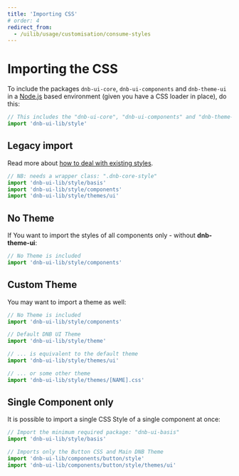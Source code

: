 ```yaml
---
title: 'Importing CSS'
# order: 4
redirect_from:
  - /uilib/usage/customisation/consume-styles
---
```


# Importing the CSS

To include the packages `dnb-ui-core`, `dnb-ui-components` and `dnb-theme-ui` in a [Node.js](https://nodejs.org) based environment (given you have a CSS loader in place), do this:

```js
// This includes the "dnb-ui-core", "dnb-ui-components" and "dnb-theme-ui"
import 'dnb-ui-lib/style'
```

## Legacy import

Read more about [how to deal with existing styles](/uilib/usage/customisation/styling#how-to-deal-with-existing-styles).

```js
// NB: needs a wrapper class: ".dnb-core-style"
import 'dnb-ui-lib/style/basis'
import 'dnb-ui-lib/style/components'
import 'dnb-ui-lib/style/themes/ui'
```

## No Theme

If You want to import the styles of all components only - without **dnb-theme-ui**:

```js
// No Theme is included
import 'dnb-ui-lib/style/components'
```

## Custom Theme

You may want to import a theme as well:

```js
// No Theme is included
import 'dnb-ui-lib/style/components'

// Default DNB UI Theme
import 'dnb-ui-lib/style/theme'
```

```js
// ... is equivalent to the default theme
import 'dnb-ui-lib/style/themes/ui'

// ... or some other theme
import 'dnb-ui-lib/style/themes/[NAME].css'
```

## Single Component only

It is possible to import a single CSS Style of a single component at once:

```js
// Import the minimum required package: "dnb-ui-basis"
import 'dnb-ui-lib/style/basis'

// Imports only the Button CSS and Main DNB Theme
import 'dnb-ui-lib/components/button/style'
import 'dnb-ui-lib/components/button/style/themes/ui'
```
